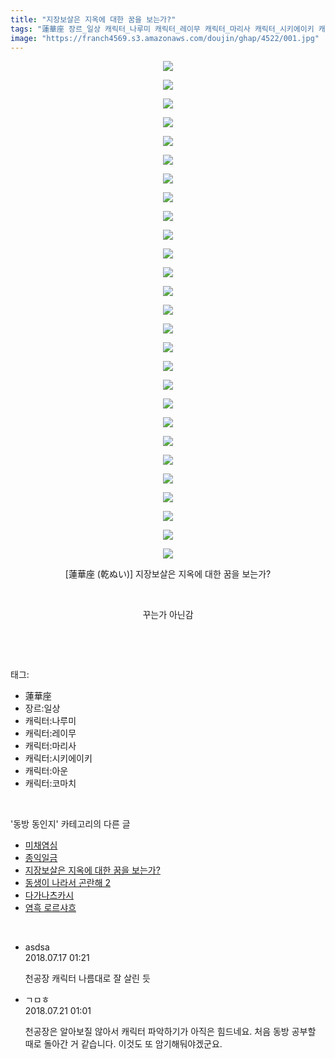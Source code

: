 ```yaml
---
title: "지장보살은 지옥에 대한 꿈을 보는가?"
tags: "蓮華座 장르_일상 캐릭터_나루미 캐릭터_레이무 캐릭터_마리사 캐릭터_시키에이키 캐릭터_아운 캐릭터_코마치 乾ぬい 동방_동인지"
image: "https://franch4569.s3.amazonaws.com/doujin/ghap/4522/001.jpg"
---
```

<div class="article">
<p style="text-align: center; clear: none; float: none;"><img src="{{ site.imgserver2 }}/ghap/4522/001.jpg"/></p>
<p style="text-align: center; clear: none; float: none;"><img src="{{ site.imgserver2 }}/ghap/4522/002.jpg"/></p>
<p style="text-align: center; clear: none; float: none;"><img src="{{ site.imgserver2 }}/ghap/4522/003.jpg"/></p>
<p style="text-align: center; clear: none; float: none;"><img src="{{ site.imgserver2 }}/ghap/4522/004.jpg"/></p>
<p style="text-align: center; clear: none; float: none;"><img src="{{ site.imgserver2 }}/ghap/4522/005.jpg"/></p>
<p style="text-align: center; clear: none; float: none;"><img src="{{ site.imgserver2 }}/ghap/4522/006.jpg"/></p>
<p style="text-align: center; clear: none; float: none;"><img src="{{ site.imgserver2 }}/ghap/4522/007.jpg"/></p>
<p style="text-align: center; clear: none; float: none;"><img src="{{ site.imgserver2 }}/ghap/4522/008.jpg"/></p>
<p style="text-align: center; clear: none; float: none;"><img src="{{ site.imgserver2 }}/ghap/4522/009.jpg"/></p>
<p style="text-align: center; clear: none; float: none;"><img src="{{ site.imgserver2 }}/ghap/4522/010.jpg"/></p>
<p style="text-align: center; clear: none; float: none;"><img src="{{ site.imgserver2 }}/ghap/4522/011.jpg"/></p>
<p style="text-align: center; clear: none; float: none;"><img src="{{ site.imgserver2 }}/ghap/4522/012.jpg"/></p>
<p style="text-align: center; clear: none; float: none;"><img src="{{ site.imgserver2 }}/ghap/4522/013.jpg"/></p>
<p style="text-align: center; clear: none; float: none;"><img src="{{ site.imgserver2 }}/ghap/4522/014.jpg"/></p>
<p style="text-align: center; clear: none; float: none;"><img src="{{ site.imgserver2 }}/ghap/4522/015.jpg"/></p>
<p style="text-align: center; clear: none; float: none;"><img src="{{ site.imgserver2 }}/ghap/4522/016.jpg"/></p>
<p style="text-align: center; clear: none; float: none;"><img src="{{ site.imgserver2 }}/ghap/4522/017.jpg"/></p>
<p style="text-align: center; clear: none; float: none;"><img src="{{ site.imgserver2 }}/ghap/4522/018.jpg"/></p>
<p style="text-align: center; clear: none; float: none;"><img src="{{ site.imgserver2 }}/ghap/4522/019.jpg"/></p>
<p style="text-align: center; clear: none; float: none;"><img src="{{ site.imgserver2 }}/ghap/4522/020.jpg"/></p>
<p style="text-align: center; clear: none; float: none;"><img src="{{ site.imgserver2 }}/ghap/4522/021.jpg"/></p>
<p style="text-align: center; clear: none; float: none;"><img src="{{ site.imgserver2 }}/ghap/4522/022.jpg"/></p>
<p style="text-align: center; clear: none; float: none;"><img src="{{ site.imgserver2 }}/ghap/4522/023.jpg"/></p>
<p style="text-align: center; clear: none; float: none;"><img src="{{ site.imgserver2 }}/ghap/4522/024.jpg"/></p>
<p style="text-align: center; clear: none; float: none;"><img src="{{ site.imgserver2 }}/ghap/4522/025.jpg"/></p>
<p style="text-align: center; clear: none; float: none;"><img src="{{ site.imgserver2 }}/ghap/4522/026.jpg"/></p>
<p style="text-align: center; clear: none; float: none;"><img src="{{ site.imgserver2 }}/ghap/4522/027.jpg"/></p>
<p style="text-align: center; clear: none; float: none;">[蓮華座 (乾ぬい)] 지장보살은 지옥에 대한 꿈을 보는가?</p>
<p style="text-align: center; clear: none; float: none;"><br/></p>
<p style="text-align: center; clear: none; float: none;">꾸는가 아닌감</p>
<p><br/></p>
</div><br/>
<div class="tagTrail">
<p>태그: </p>
<ul>
<li>蓮華座</li>
<li>장르:일상</li>
<li>캐릭터:나루미</li>
<li>캐릭터:레이무</li>
<li>캐릭터:마리사</li>
<li>캐릭터:시키에이키</li>
<li>캐릭터:아운</li>
<li>캐릭터:코마치</li>
</ul>
</div><br/>
<div class="another">
<p>'동방 동인지' 카테고리의 다른 글</p>
<ul>
<li><a href="/ghap_4524">미채염심</a></li>
<li><a href="/ghap_4523">종익일금</a></li>
<li><a href="/ghap_4522">지장보살은 지옥에 대한 꿈을 보는가?</a></li>
<li><a href="/ghap_4521">동생이 나라서 곤란해 2</a></li>
<li><a href="/ghap_4520">다가나츠카시</a></li>
<li><a href="/ghap_4519">염흑 로르샤흐</a></li>
</ul>
</div><br/>
<div class="cb_module cb_fluid">
<div class="cb_wrt cb_profile">
<div class="comment">
<ul>
<li class="cb_thumb_off" id="comment15288249">
<div class="cb_comment_area">
<div class="cb_info_area">
<div class="cb_section">
<span class="cb_nick_name">asdsa</span>
</div>
<div class="cb_section">
<span class="cb_date">2018.07.17 01:21 </span>
</div>
</div>
<div class="cb_dsc_comment">
<p class="cb_dsc">
											천공장 캐릭터 나름대로 잘 살린 듯
										</p>
</div>
</div></li>
<li class="cb_thumb_off" id="comment15290975">
<div class="cb_comment_area">
<div class="cb_info_area">
<div class="cb_section">
<span class="cb_nick_name">ㄱㅁㅎ</span>
</div>
<div class="cb_section">
<span class="cb_date">2018.07.21 01:01 </span>
</div>
</div>
<div class="cb_dsc_comment">
<p class="cb_dsc">
											천공장은 알아보질 않아서 캐릭터 파악하기가 아직은 힘드네요. 처음 동방 공부할 때로 돌아간 거 같습니다. 이것도 또 암기해둬야겠군요.
										</p>
</div>
</div></li>
</ul>
</div>
</div><!-- commentList close -->
</div><br/>
